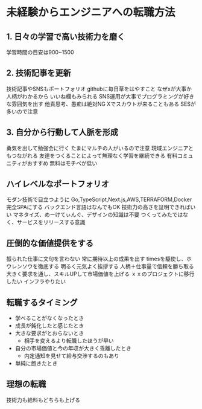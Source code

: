 
# 未経験からエンジニアへの転職方法
## 1. 日々の学習で高い技術力を磨く
学習時間の目安は900~1500
## 2. 技術記事を更新
技術記事やSNSもポートフォリオ
githubに毎日草をはやすこと
なぜxが大事か
人柄がわかるから
いいね欄もみられる
SNS運用が大事でプログラミングが好きな雰囲気を出す
他責思考、愚痴は絶対NG
Xでスカウトが来ることもある
SESが多いので注意
## 3. 自分から行動して人脈を形成
勇気を出して勉強会に行く
たまにマルチの人がいるので注意
現域エンジニアともつながれる
友達をつくることによって無理なく学習を継続できる
有料コミュニティがおすすめ
無料はモチベが低い
## ハイレベルなポートフォリオ 
モダン技術で目立つように
Go,TypeScript,Next.js,AWS,TERRAFORM,Docker
完全SPAにする
バックエンド言語はなんでもOK
技術力の高さを証明できればいい
マネタイズ、めーけてぃんぐ、デザインの知識は不要
つくってみたではなく、サービスをリリースする意識
## 圧倒的な価値提供をする
振られた仕事に文句を言わない
常に期待以上の成果を出す 
timesを駆使し、ホウレンソウを徹底する
明るく元気よく挨拶する
人柄＋仕事量で信頼を勝ち取る
大きく要求を通し、スキルUPして市場価値を上げる
ｘｘのプロジェクトに移行したい
インフラやりたい
## 転職するタイミング
- 学べることがなくなったとき
- 成長が鈍化したと感じたとき
- 大きな要求がとおらないとき
	- 相手を変えるより転職したほうが早い
- 自分の市場価値と今の年収が大きく乖離したとき
	- 内定通知を見せて給与交渉するのもあり
- 単純に飽きたとき
## 理想の転職
技術力も給料もどちらも上げる